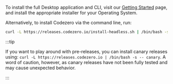 To install the full Desktop application and CLI, visit our [Getting Started](https://www.codezero.io/get-started) page, and install the appropriate installer for your Operating System.

Alternatively, to install Codezero via the command line, run:

```bash
curl -L https://releases.codezero.io/install-headless.sh | /bin/bash -s pasley
```

:::tip

If you want to play around with pre-releases, you can install canary releases using: `curl -L https://releases.codezero.io | /bin/bash -s -- canary`. A word of caution, however, as canary releases have not been fully tested and may cause unexpected behavior.

:::
